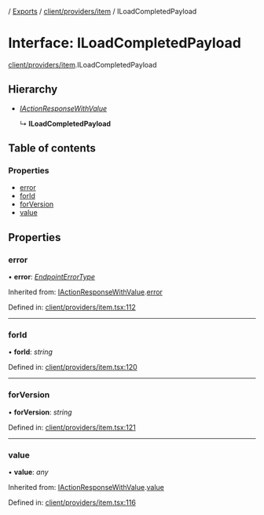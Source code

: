 [](../README.md) / [Exports](../modules.md) / [client/providers/item](../modules/client_providers_item.md) / ILoadCompletedPayload

# Interface: ILoadCompletedPayload

[client/providers/item](../modules/client_providers_item.md).ILoadCompletedPayload

## Hierarchy

* [*IActionResponseWithValue*](client_providers_item.iactionresponsewithvalue.md)

  ↳ **ILoadCompletedPayload**

## Table of contents

### Properties

- [error](client_providers_item.iloadcompletedpayload.md#error)
- [forId](client_providers_item.iloadcompletedpayload.md#forid)
- [forVersion](client_providers_item.iloadcompletedpayload.md#forversion)
- [value](client_providers_item.iloadcompletedpayload.md#value)

## Properties

### error

• **error**: [*EndpointErrorType*](../modules/base_errors.md#endpointerrortype)

Inherited from: [IActionResponseWithValue](client_providers_item.iactionresponsewithvalue.md).[error](client_providers_item.iactionresponsewithvalue.md#error)

Defined in: [client/providers/item.tsx:112](https://github.com/onzag/itemize/blob/0e9b128c/client/providers/item.tsx#L112)

___

### forId

• **forId**: *string*

Defined in: [client/providers/item.tsx:120](https://github.com/onzag/itemize/blob/0e9b128c/client/providers/item.tsx#L120)

___

### forVersion

• **forVersion**: *string*

Defined in: [client/providers/item.tsx:121](https://github.com/onzag/itemize/blob/0e9b128c/client/providers/item.tsx#L121)

___

### value

• **value**: *any*

Inherited from: [IActionResponseWithValue](client_providers_item.iactionresponsewithvalue.md).[value](client_providers_item.iactionresponsewithvalue.md#value)

Defined in: [client/providers/item.tsx:116](https://github.com/onzag/itemize/blob/0e9b128c/client/providers/item.tsx#L116)
